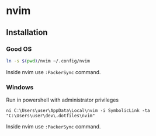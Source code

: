 # nvim

## Installation

### Good OS

```bash
ln -s $(pwd)/nvim ~/.config/nvim
```

Inside nvim use `:PackerSync` command.

### Windows

Run in powershell with administrator privileges

```
ni C:\Users\user\AppData\Local\nvim -i SymbolicLink -ta "C:\Users\user\dev\.dotfiles\nvim"
```

Inside nvim use `:PackerSync` command.

